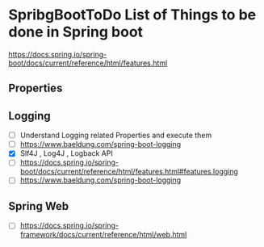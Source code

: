 # SpribgBootToDo  List of Things to be done in Spring boot 
https://docs.spring.io/spring-boot/docs/current/reference/html/features.html
## Properties

## Logging 
- [ ] Understand Logging related Properties and execute them 
- [ ] https://www.baeldung.com/spring-boot-logging
- [x] Slf4J , Log4J , Logback API
- [ ] https://docs.spring.io/spring-boot/docs/current/reference/html/features.html#features.logging
- [ ] https://www.baeldung.com/spring-boot-logging

## Spring Web
- [ ] https://docs.spring.io/spring-framework/docs/current/reference/html/web.html
